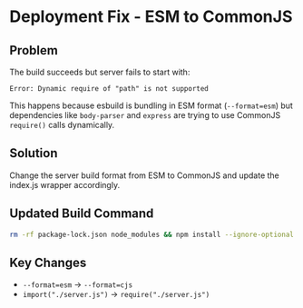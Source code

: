 # Deployment Fix - ESM to CommonJS

## Problem
The build succeeds but server fails to start with:
```
Error: Dynamic require of "path" is not supported
```

This happens because esbuild is bundling in ESM format (`--format=esm`) but dependencies like `body-parser` and `express` are trying to use CommonJS `require()` calls dynamically.

## Solution
Change the server build format from ESM to CommonJS and update the index.js wrapper accordingly.

## Updated Build Command
```bash
rm -rf package-lock.json node_modules && npm install --ignore-optional --no-optional && npm install @rollup/rollup-linux-x64-gnu --save-dev --ignore-optional && npm install rollup --save-dev --ignore-optional && mkdir -p dist && npx vite build client --outDir dist && npx esbuild server/index.ts --platform=node --outfile=dist/server.js --bundle --external:@babel/preset-typescript/package.json --external:@babel/preset-typescript --external:@babel/core --external:lightningcss --external:../pkg --external:@swc/core --external:esbuild --external:typescript --external:*.node --external:pg-native --external:bcrypt --format=cjs && echo 'require("./server.js");' > dist/index.js
```

## Key Changes
- `--format=esm` → `--format=cjs`
- `import("./server.js")` → `require("./server.js")`